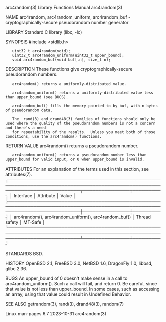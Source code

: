 arc4random(3)							   Library Functions Manual							 arc4random(3)

NAME
       arc4random, arc4random_uniform, arc4random_buf - cryptographically-secure pseudorandom number generator

LIBRARY
       Standard C library (libc, -lc)

SYNOPSIS
       #include <stdlib.h>

       uint32_t arc4random(void);
       uint32_t arc4random_uniform(uint32_t upper_bound);
       void arc4random_buf(void buf[.n], size_t n);

DESCRIPTION
       These functions give cryptographically-secure pseudorandom numbers.

       arc4random() returns a uniformly-distributed value.

       arc4random_uniform() returns a uniformly-distributed value less than upper_bound (see BUGS).

       arc4random_buf() fills the memory pointed to by buf, with n bytes of pseudorandom data.

       The  rand(3) and drand48(3) families of functions should only be used where the quality of the pseudorandom numbers is not a concern and there's a need
       for repeatability of the results.  Unless you meet both of those conditions, use the arc4random() functions.

RETURN VALUE
       arc4random() returns a pseudorandom number.

       arc4random_uniform() returns a pseudorandom number less than upper_bound for valid input, or 0 when upper_bound is invalid.

ATTRIBUTES
       For an explanation of the terms used in this section, see attributes(7).
       ┌───────────────────────────────────────────────────────────────────────────────────────────────────────────────────────────┬───────────────┬─────────┐
       │ Interface														   │ Attribute	   │ Value   │
       ├───────────────────────────────────────────────────────────────────────────────────────────────────────────────────────────┼───────────────┼─────────┤
       │ arc4random(), arc4random_uniform(), arc4random_buf()									   │ Thread safety │ MT-Safe │
       └───────────────────────────────────────────────────────────────────────────────────────────────────────────────────────────┴───────────────┴─────────┘

STANDARDS
       BSD.

HISTORY
       OpenBSD 2.1, FreeBSD 3.0, NetBSD 1.6, DragonFly 1.0, libbsd, glibc 2.36.

BUGS
       An upper_bound of 0 doesn't make sense in a call to arc4random_uniform().  Such a call will fail, and return 0.	Be careful, since that	value  is  not
       less than upper_bound.  In some cases, such as accessing an array, using that value could result in Undefined Behavior.

SEE ALSO
       getrandom(3), rand(3), drand48(3), random(7)

Linux man-pages 6.7							  2023-10-31								 arc4random(3)
